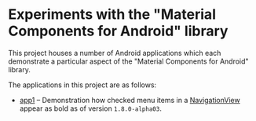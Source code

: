 # Experiments with the "Material Components for Android" library

This project houses a number of Android applications which each demonstrate a particular aspect of the "Material Components for Android" library.

The applications in this project are as follows:

* [app1](app1) – Demonstration how checked menu items in a [NavigationView](https://developer.android.com/reference/com/google/android/material/navigation/NavigationView) appear as bold as of version `1.8.0-alpha03`.
